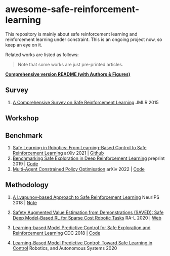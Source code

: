 # awesome-safe-reinforcement-learning

This repository is mainly about safe reinforcement learning and reinforcement learning under constraint. This is an ongoing project now, so keep an eye on it.

Related works are listed as follows:

> Note that some works are just pre-printed articles.

**[Comprehensive version README (with Authors & Figures)](./Comprehensive_readme.md)**



## Survey
1. [A Comprehensive Survey on Safe Reinforcement Learning](https://www.jmlr.org/papers/volume16/garcia15a/garcia15a.pdf) JMLR 2015


## Workshop



## Benchmark
1. [Safe Learning in Robotics: From Learning-Based Control to Safe Reinforcement Learning](https://arxiv.org/pdf/2108.06266.pdf) arXiv 2021 | [Github](https://github.com/utiasDSL/safe-control-gym)
1. [Benchmarking Safe Exploration in Deep Reinforcement Learning](https://cdn.openai.com/safexp-short.pdf) preprint 2019 | [Code](https://github.com/openai/safety-gym)
1. [Multi-Agent Constrained Policy Optimisation](https://github.com/chauncygu/Safe-Multi-Agent-Mujoco) arXiv 2022 | [Code](https://github.com/chauncygu/Safe-Multi-Agent-Mujoco)


## Methodology
1. [A Lyapunov-based Approach to Safe Reinforcement Learning](https://proceedings.neurips.cc/paper/2018/file/4fe5149039b52765bde64beb9f674940-Paper.pdf) NeurIPS 2018 | [Note](https://zhuanlan.zhihu.com/p/531473180)

1. [Safety Augmented Value Estimation from Demonstrations (SAVED): Safe Deep Model-Based RL for Sparse Cost Robotic Tasks](https://arxiv.org/pdf/1905.13402.pdf) RA-L 2020 | [Web](https://sites.google.com/view/safetyaugmentedvalueestimation/home)

1. [Learning-based Model Predictive Control for Safe Exploration and Reinforcement Learning](https://arxiv.org/pdf/1906.12189.pdf) CDC 2018 | [Code](https://github.com/befelix/safe-exploration?utm_source=catalyzex.com)

1. [Learning-Based Model Predictive Control: Toward Safe Learning in Control](https://scholar.google.com.hk/scholar?q=Learning-Based+Model+Predictive+Control:+Toward+Safe+Learning+in+Control&hl=zh-CN&as_sdt=0&as_vis=1&oi=scholart) Robotics, and Autonomous Systems 2020 

   

